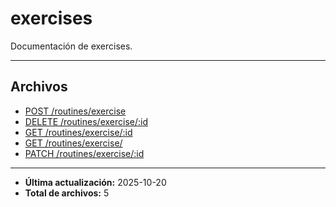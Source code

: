 # exercises

Documentación de exercises.

---

## Archivos

- [POST /routines/exercise](./create-exercise.md)
- [DELETE /routines/exercise/:id](./delete-exercise.md)
- [GET /routines/exercise/:id](./get-exercise.md)
- [GET /routines/exercise/](./list-exercises.md)
- [PATCH /routines/exercise/:id](./update-exercise.md)

---

- **Última actualización:** 2025-10-20  
- **Total de archivos:** 5
